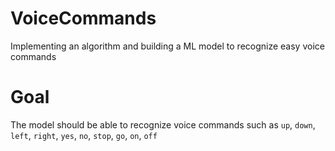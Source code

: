 # VoiceCommands
Implementing an algorithm and building a ML model to recognize easy voice commands

# Goal
The model should be able to recognize voice commands such as ```up```, ```down```, ```left```, ```right```, ```yes```, ```no```, ```stop```, ```go```, ```on```, ```off```
